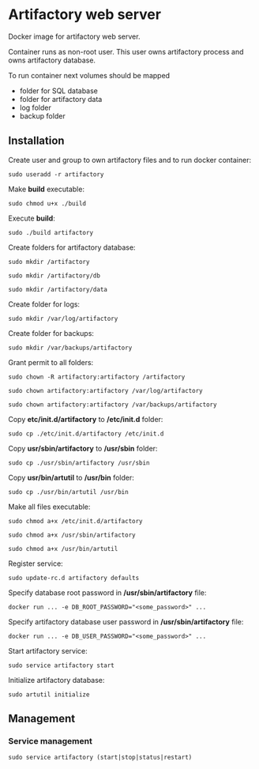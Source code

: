 Artifactory web server
======================
Docker image for artifactory web server.

Container runs as non-root user.
This user owns artifactory process and owns artifactory database.

To run container next volumes should be mapped
* folder for SQL database
* folder for artifactory data
* log folder
* backup folder

Installation
------------
Create user and group to own artifactory files and to run docker container:
```
sudo useradd -r artifactory
```

Make **build** executable:
```
sudo chmod u+x ./build
```

Execute **build**:
```
sudo ./build artifactory
```

Create folders for artifactory database:
```
sudo mkdir /artifactory
```
```
sudo mkdir /artifactory/db
```
```
sudo mkdir /artifactory/data
```

Create folder for logs:
```
sudo mkdir /var/log/artifactory
```

Create folder for backups:
```
sudo mkdir /var/backups/artifactory
```

Grant permit to all folders:
```
sudo chown -R artifactory:artifactory /artifactory
```
```
sudo chown artifactory:artifactory /var/log/artifactory
```
```
sudo chown artifactory:artifactory /var/backups/artifactory
```

Copy **etc/init.d/artifactory** to **/etc/init.d** folder:
```
sudo cp ./etc/init.d/artifactory /etc/init.d
```

Copy **usr/sbin/artifactory** to **/usr/sbin** folder:
```
sudo cp ./usr/sbin/artifactory /usr/sbin
```

Copy **usr/bin/artutil** to **/usr/bin** folder:
```
sudo cp ./usr/bin/artutil /usr/bin
```

Make all files executable:
```
sudo chmod a+x /etc/init.d/artifactory
```
```
sudo chmod a+x /usr/sbin/artifactory
```
```
sudo chmod a+x /usr/bin/artutil
```

Register service:
```
sudo update-rc.d artifactory defaults
```

Specify database root password in **/usr/sbin/artifactory** file:
```
docker run ... -e DB_ROOT_PASSWORD="<some_password>" ...
```

Specify artifactory database user password in **/usr/sbin/artifactory** file:
```
docker run ... -e DB_USER_PASSWORD="<some_password>" ...  
```

Start artifactory service:
```
sudo service artifactory start
```

Initialize artifactory database:
```
sudo artutil initialize
```

Management
----------
### Service management
```
sudo service artifactory (start|stop|status|restart)
```
